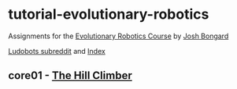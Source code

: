 # tutorial-evolutionary-robotics

Assignments for the [Evolutionary Robotics Course](https://www.youtube.com/playlist?list=PLAuiGdPEdw0jySMqCxj2-BQ5QKM9ts8ik) by [Josh Bongard](https://www.youtube.com/channel/UCKCmKOwVkoAh2NDp0T-Ovng/feed)

[Ludobots subreddit](https://www.reddit.com/r/ludobots) and [Index](https://www.reddit.com/r/ludobots/wiki/index#welcome)

## core01 - [The Hill Climber](https://www.reddit.com/r/ludobots/wiki/core01)
